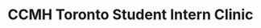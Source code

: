 ---
title: "CCMH Toronto Student Intern Clinic"
url: /toronto/ccmh-toronto-student-intern-clinic/
shop: Massage
---